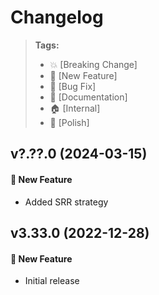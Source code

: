 Changelog
=========

> **Tags:**
> - :boom:       [Breaking Change]
> - :rocket:     [New Feature]
> - :bug:        [Bug Fix]
> - :memo:       [Documentation]
> - :house:      [Internal]
> - :nail_care:  [Polish]

## v?.??.0 (2024-03-15)

#### :rocket: New Feature

* Added SRR strategy

## v3.33.0 (2022-12-28)

#### :rocket: New Feature

* Initial release
